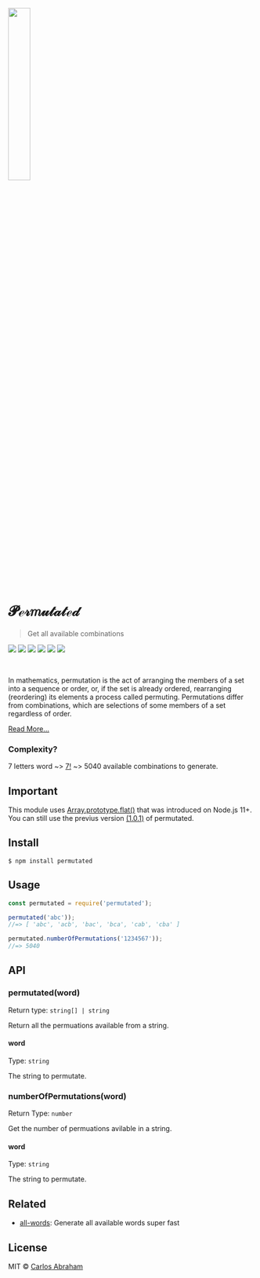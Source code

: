 <p>
	<a href="https://www.npmjs.com/package/permutated">
		<img src="https://cdn.abranhe.com/projects/permutated/logo.svg" width="30%">
	</a>
	<br>
</p>

# 𝓟ℯ𝓇𝑚𝓊𝓉𝒶𝓉ℯ𝒹

> Get all available combinations

[![](https://img.shields.io/travis/abranhe/permutated.svg?logo=travis)](https://travis-ci.org/abranhe/permutated)
[![](https://abranhe.com/badge.svg)](https://github.com/abranhe)
[![](https://cdn.abranhe.com/badges/cash-me.svg)](https://cash.me/$abranhe)
[![](https://cdn.abranhe.com/badges/patreon.svg)](https://patreon.com/abranhe)
[![](https://img.shields.io/github/license/abranhe/permutated.svg)](https://github.com/abranhe/permutated/blob/master/license)
[![](https://img.shields.io/npm/v/permutated.svg)](https://npmjs.com/package/permutated)

<br>

In mathematics, permutation is the act of arranging the members of a set into a sequence or order, or, if the set is already ordered, rearranging (reordering) its elements a process called permuting. Permutations differ from combinations, which are selections of some members of a set regardless of order.

[Read More...](https://en.wikipedia.org/wiki/Permutation)

### Complexity?

7 letters word ~> [7!](https://www.google.com/search?q=7!)  ~> 5040 available combinations to generate.

## Important 

This module uses [Array.prototype.flat()](https://node.green/#ES2019-features-Array-prototype--flat--flatMap--Array-prototype-flat) that was introduced on Node.js 11+. You can still use the previus version [(1.0.1)](https://www.npmjs.com/package/permutated/v/1.0.1) of permutated.

## Install

```
$ npm install permutated
```

## Usage

```js
const permutated = require('permutated');

permutated('abc'));
//=> [ 'abc', 'acb', 'bac', 'bca', 'cab', 'cba' ]

permutated.numberOfPermutations('1234567'));
//=> 5040
```

## API

### permutated(word)

Return type: `string[] | string`

Return all the permuations available from a string.

#### word

Type: `string`

The string to permutate.

### numberOfPermutations(word)

Return Type: `number`

Get the number of permuations avilable in a string.

#### word

Type: `string`

The string to permutate.

## Related

- [all-words](https://github.com/abranhe/all-words): Generate all available words super fast

## License

MIT © [Carlos Abraham](https://abranhe.com)
